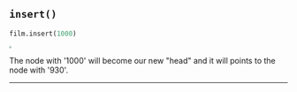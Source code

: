 <!--{type:code centered}-->
<!--{title:insert()}-->
## `insert()`
```python
film.insert(1000)
```

<img src="https://tva1.sinaimg.cn/large/0082zybpgy1gc0lsgn5toj32e6054t9z.jpg" style="zoom:25%;" />

The node with '1000'  will become our new "head" and it will points to the node with '930'.

-------------------------------------------------

[for speaker]: <> (The same will happen to the data entry of '1000' if we write  the following line.)



